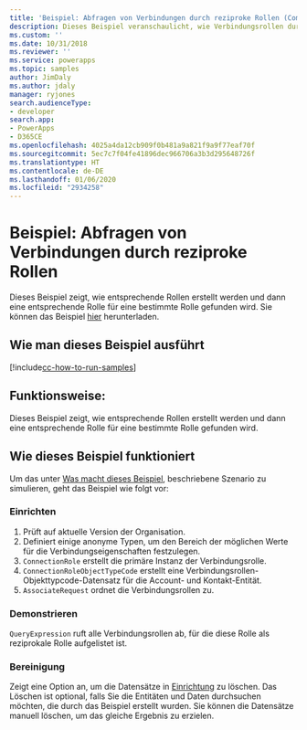 ```yaml
---
title: 'Beispiel: Abfragen von Verbindungen durch reziproke Rollen (Common Data Service) | Microsoft-Dokumentation'
description: Dieses Beispiel veranschaulicht, wie Verbindungsrollen durch rezproke Rollen abgefragt werden.
ms.custom: ''
ms.date: 10/31/2018
ms.reviewer: ''
ms.service: powerapps
ms.topic: samples
author: JimDaly
ms.author: jdaly
manager: ryjones
search.audienceType:
- developer
search.app:
- PowerApps
- D365CE
ms.openlocfilehash: 4025a4da12cb909f0b481a9a821f9a9f77eaf70f
ms.sourcegitcommit: 5ec7c7f04fe41896dec966706a3b3d295648726f
ms.translationtype: HT
ms.contentlocale: de-DE
ms.lasthandoff: 01/06/2020
ms.locfileid: "2934258"
---
```

# <a name="sample-query-connections-by-reciprocal-roles"></a>Beispiel: Abfragen von Verbindungen durch reziproke Rollen

<!-- https://docs.microsoft.com/dynamics365/customer-engagement/developer/sample-query-connections-reciprocal-roles-early-bound -->

Dieses Beispiel zeigt, wie entsprechende Rollen erstellt werden und dann eine entsprechende Rolle für eine bestimmte Rolle gefunden wird. Sie können das Beispiel [hier](https://github.com/Microsoft/PowerApps-Samples/tree/master/cds/orgsvc/C%23/QueryByReciprocalRole) herunterladen.

## <a name="how-to-run-this-sample"></a>Wie man dieses Beispiel ausführt

[!include[cc-how-to-run-samples](../../includes/cc-how-to-run-samples.md)]

## <a name="what-this-sample-does"></a>Funktionsweise:

Dieses Beispiel zeigt, wie entsprechende Rollen erstellt werden und dann eine entsprechende Rolle für eine bestimmte Rolle gefunden wird.

## <a name="how-this-sample-works"></a>Wie dieses Beispiel funktioniert

Um das unter [Was macht dieses Beispiel](#what-this-sample-does), beschriebene Szenario zu simulieren, geht das Beispiel wie folgt vor:

### <a name="setup"></a>Einrichten
1. Prüft auf aktuelle Version der Organisation.
2. Definiert einige anonyme Typen, um den Bereich der möglichen Werte für die Verbindungseigenschaften festzulegen.
3. `ConnectionRole` erstellt die primäre Instanz der Verbindungsrolle.
4. `ConnectionRoleObjectTypeCode` erstellt eine Verbindungsrollen-Objekttypcode-Datensatz für die Account- und Kontakt-Entität.
5. `AssociateRequest` ordnet die Verbindungsrollen zu.

### <a name="demonstrate"></a>Demonstrieren

`QueryExpression` ruft alle Verbindungsrollen ab, für die diese Rolle als reziprokale Rolle aufgelistet ist.

### <a name="clean-up"></a>Bereinigung

Zeigt eine Option an, um die Datensätze in [Einrichtung](#setup) zu löschen. Das Löschen ist optional, falls Sie die Entitäten und Daten durchsuchen möchten, die durch das Beispiel erstellt wurden. Sie können die Datensätze manuell löschen, um das gleiche Ergebnis zu erzielen.
